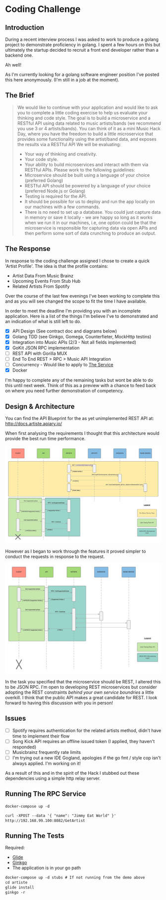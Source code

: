 # Coding Challenge

## Introduction

During a recent interview process I was asked to work to produce a golang project to demonstrate proficiency in golang. 
I spent a few hours on this but ultimately the startup decided to recruit a front end developer rather than a backend one. 

Ah well! 

As I'm currently looking for a golang software engineer position I've posted this here anonymously. 
(I'm still in a job at the moment). 

## The Brief

> We would like to continue with your application and would like to ask you to complete a little coding exercise to help us evaluate your thinking and code style.
The goal is to build a microservice and a RESTful API using data related to music artists/bands (we recommend you use 3 or 4 artists/bands). You can think of it as a mini Music Hack Day, where you have the freedom to build a little microservice that provides some functionality using the artist/band data, and exposes the results via a RESTful API
We will be evaluating:
> * Your way of thinking and creativity. 
> * Your code style. 
> * Your ability to build microservices and interact with them via RESTful APIs.
> Please work to the following guidelines:
> * Microservice should be built using a language of your choice (preferred Golang) 
> * RESTful API should be powered by a language of your choice (preferred Node.js or Golang) 
> * Testing is required for the API. 
> * It should be possible for us to deploy and run the app locally on our machines with a few commands. 
> * There is no need to set up a database. You could just capture data in memory or save it locally - we are happy so long as it works when we run it in our machines, i.e, one option could be that the microservice is responsible for capturing data via open APIs and then perform some sort of data crunching to produce an output. 

## The Response 
 
In response to the coding challenge assigned I chose to create a quick 'Artist Profile'. The 
idea is that the profile contains: 
 
 - Artist Data From Music Brainz 
 - Upcoming Events From Stub Hub
 - Related Artists From Spotify
 
Over the course of the last few evenings I've been working to complete this and as you will see 
changed the scope to fit the time I have available. 
  
In order to meet the deadline I'm providing you with an incomplete application. Here is a list of the things
I'm believe I've to demonstrated and an indication of what is still left to do. 
 
- [x] API Design (See contract doc and diagrams below)
- [x] Golang TDD (see Ginkgo, Gomega, Counterfieter, MockHttp testins)
- [x] Integration into Music APIs (2/3 - Not all fields implemented)
- [x] GoKit JSON RPC implementation
- [ ] REST API with Gorilla MUX
- [ ] End To End REST > RPC > Music API Integration  
- [ ] Concurrency - Would like to apply to [The Service](artiste/dataservice/artist.go#L38) 
- [x] Docker
 
I'm happy to complete any of the remaining tasks but wont be able to do this until next week. 
Think of this as a preview with a chance to feed back on where you need further demonstration of competency.   
 
## Design & Architecture

You can find the API Blueprint for the as yet unimplemented REST API at: http://docs.artiste.apiary.io/

When first analysing the requirements I thought that this architecture would provide the best run 
time performance.

![](docs/Proposed.jpeg)
 
However as I began to work through the features it proved simpler to conduct the requests in response to the 
request.   
 
![](docs/Actual.jpeg) 
 
In the task you specified that the microservice should be REST, I altered this to be JSON RPC. I'm open to 
developing REST microservices but consider adopting the REST constraints *behind your own service boundries* 
a little overkill. I think that the public API makes a great candidate for REST. I look forward to having this 
discussion with you in person!  
  
 
## Issues 
 
- [ ] Spotify requires authentication for the related artists method, didn't have time to implement their flow
- [ ] Song Kick API requires an offline issued token (I applied, they haven't responded)
- [ ] Musicbrainz frequently rate limits
- [ ] I'm trying out a new IDE Gogland, apologies if the go fmt / style cop isn't always applied. I'm working on it! 

As a result of this and in the spirit of the Hack I stubbed out these dependencies using a simple http relay server.

## Running The RPC Service

`docker-compose up -d`
 
 ```
 curl -XPOST --data '{ "name": "Jimmy Eat World" }'  http://192.168.99.100:8082/GetArtist
 ```

## Running The Tests

Required:  
- [Glide](https://github.com/Masterminds/glide)
- [Ginkgo](https://onsi.github.io/ginkgo/)
- The application is in your go path

```
docker-compose up -d stubs # If not running from the demo above
cd artiste
glide install
ginkgo -r
```